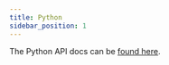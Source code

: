 ```yaml
---
title: Python
sidebar_position: 1
---
```


The Python API docs can be [found here](https://kuzudb.com/api-docs/python).
